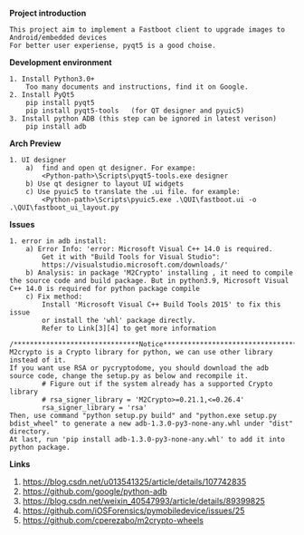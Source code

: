 **Project introduction**

    This project aim to implement a Fastboot client to upgrade images to Android/embedded devices
    For better user experiense, pyqt5 is a good choise.

**Development environment**

    1. Install Python3.0+
        Too many documents and instructions, find it on Google.
    2. Install PyQt5
        pip install pyqt5
        pip install pyqt5-tools   (for QT designer and pyuic5)
    3. Install python ADB (this step can be ignored in latest verison)
        pip install adb

**Arch Preview**

    1. UI designer
        a)  find and open qt designer. For exampe:
            <Python-path>\Scripts\pyqt5-tools.exe designer
        b) Use qt designer to layout UI widgets
        c) Use pyuic5 to translate the .ui file. for example:
            <Python-path>\Scripts\pyuic5.exe .\QUI\fastboot.ui -o .\QUI\fastboot_ui_layout.py

**Issues**

    1. error in adb install:
        a) Error Info: 'error: Microsoft Visual C++ 14.0 is required. 
            Get it with "Build Tools for Visual Studio":
            https://visualstudio.microsoft.com/downloads/'
        b) Analysis: in package 'M2Crypto' installing , it need to compile   the source code and build package. But in python3.9, Microsoft Visual C++ 14.0 is required for python package compile
        c) Fix method: 
            Install 'Microsoft Visual C++ Build Tools 2015' to fix this issue
            or install the 'whl' package directly.
            Refer to Link[3][4] to get more information

    /*******************************Notice**********************************/
    M2crypto is a Crypto library for python, we can use other library instead of it.
    If you want use RSA or pycryptodome, you should download the adb source code, change the setup.py as below and recompile it.
            # Figure out if the system already has a supported Crypto library
            # rsa_signer_library = 'M2Crypto>=0.21.1,<=0.26.4'
            rsa_signer_library = 'rsa'
    Then, use command "python setup.py build" and "python.exe setup.py bdist_wheel" to generate a new adb-1.3.0-py3-none-any.whl under "dist" directory.
    At last, run 'pip install adb-1.3.0-py3-none-any.whl' to add it into python package.


**Links**

1. https://blog.csdn.net/u013541325/article/details/107742835
2. https://github.com/google/python-adb
3. https://blog.csdn.net/weixin_40547993/article/details/89399825
4. https://github.com/iOSForensics/pymobiledevice/issues/25
5. https://github.com/cperezabo/m2crypto-wheels
